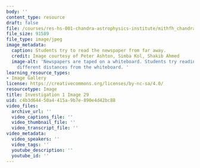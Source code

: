 ```yaml
---
body: ''
content_type: resource
draft: false
file: /courses/res-hs-001-chandra-astrophysics-institute/mithfh_chandra_inv1_nws_rs.jpg
file_size: 91589
file_type: image/jpeg
image_metadata:
  caption: Students try to read the newspaper from far away.
  credit: Image courtesy of Peter Ashton, Simba Kol, Shakib Ahmed
  image-alt: 'Newspapers are taped on a whiteboard. Students try reading them from
    different distances from the whiteboard. '
learning_resource_types:
- Image Gallery
license: https://creativecommons.org/licenses/by-nc-sa/4.0/
resourcetype: Image
title: Investigation 1 Image 29
uid: c4b3d644-50a4-415a-9b7e-890e4d42bc88
video_files:
  archive_url: ''
  video_captions_file: ''
  video_thumbnail_file: ''
  video_transcript_file: ''
video_metadata:
  video_speakers: ''
  video_tags: ''
  youtube_description: ''
  youtube_id: ''
---
```


